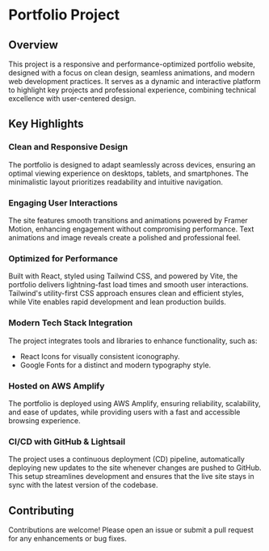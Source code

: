 # Portfolio Project

## Overview  
This project is a responsive and performance-optimized portfolio website, designed with a focus on clean design, seamless animations, and modern web development practices. It serves as a dynamic and interactive platform to highlight key projects and professional experience, combining technical excellence with user-centered design.

## Key Highlights

### Clean and Responsive Design  
The portfolio is designed to adapt seamlessly across devices, ensuring an optimal viewing experience on desktops, tablets, and smartphones. The minimalistic layout prioritizes readability and intuitive navigation.

### Engaging User Interactions  
The site features smooth transitions and animations powered by Framer Motion, enhancing engagement without compromising performance. Text animations and image reveals create a polished and professional feel.

### Optimized for Performance  
Built with React, styled using Tailwind CSS, and powered by Vite, the portfolio delivers lightning-fast load times and smooth user interactions. Tailwind's utility-first CSS approach ensures clean and efficient styles, while Vite enables rapid development and lean production builds.

### Modern Tech Stack Integration  
The project integrates tools and libraries to enhance functionality, such as:
- React Icons for visually consistent iconography.  
- Google Fonts for a distinct and modern typography style.

### Hosted on AWS Amplify  
The portfolio is deployed using AWS Amplify, ensuring reliability, scalability, and ease of updates, while providing users with a fast and accessible browsing experience.

### CI/CD with GitHub & Lightsail  
The project uses a continuous deployment (CD) pipeline, automatically deploying new updates to the site whenever changes are pushed to GitHub. This setup streamlines development and ensures that the live site stays in sync with the latest version of the codebase.

## Contributing  
Contributions are welcome! Please open an issue or submit a pull request for any enhancements or bug fixes.
